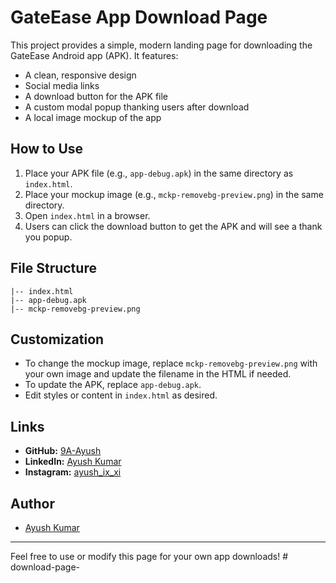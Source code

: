 # GateEase App Download Page

This project provides a simple, modern landing page for downloading the GateEase Android app (APK). It features:

- A clean, responsive design
- Social media links
- A download button for the APK file
- A custom modal popup thanking users after download
- A local image mockup of the app

## How to Use

1. Place your APK file (e.g., `app-debug.apk`) in the same directory as `index.html`.
2. Place your mockup image (e.g., `mckp-removebg-preview.png`) in the same directory.
3. Open `index.html` in a browser.
4. Users can click the download button to get the APK and will see a thank you popup.

## File Structure

```
|-- index.html
|-- app-debug.apk
|-- mckp-removebg-preview.png
```

## Customization
- To change the mockup image, replace `mckp-removebg-preview.png` with your own image and update the filename in the HTML if needed.
- To update the APK, replace `app-debug.apk`.
- Edit styles or content in `index.html` as desired.


## Links

- **GitHub:** [9A-Ayush](https://github.com/9A-Ayush)
- **LinkedIn:** [Ayush Kumar](http://www.linkedin.com/in/ayush-kumar-849a1324b)
- **Instagram:** [ayush_ix_xi](https://www.instagram.com/ayush_ix_xi)

## Author
- [Ayush Kumar](https://github.com/9A-Ayush)

---

Feel free to use or modify this page for your own app downloads!
#   d o w n l o a d - p a g e -  
 